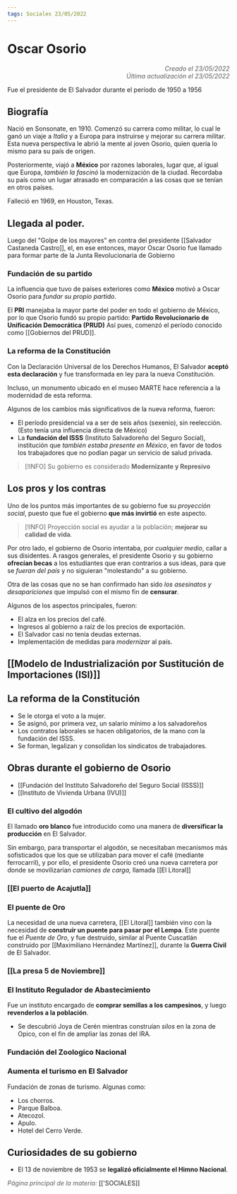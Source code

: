 ```yaml
---
tags: Sociales 23/05/2022
---
```


# Oscar Osorio
<div style="text-align: right; opacity: 0.7; font-style: italic;">Creado el 23/05/2022</div>
<div style="text-align: right; opacity: 0.7; font-style: italic;">Última actualización el 23/05/2022</div>

Fue el presidente de El Salvador durante el período de 1950 a 1956

## Biografía

Nació en Sonsonate, en 1910. Comenzó su carrera como militar, lo cual le ganó un viaje a *Italia* y a Europa para instruirse y mejorar su carrera militar.
Esta nueva perspectiva le abrió la mente al joven Osorio, quien quería lo mismo para su país de origen.

Posteriormente, viajó a **México** por razones laborales, lugar que, al igual que Europa, *también la fascinó* la modernización de la ciudad. Recordaba su país como un lugar atrasado en comparación a las cosas que se tenían en otros países.

Falleció en 1969, en Houston, Texas.

## Llegada al poder.

Luego del "Golpe de los mayores" en contra del presidente [[Salvador Castaneda Castro]], el, en ese entonces, mayor Oscar Osorio fue llamado para formar parte de la Junta Revolucionaria de Gobierno

### Fundación de su partido

La influencia que tuvo de países exteriores como **México** motivó a Oscar Osorio para *fundar su propio partido*. 

El **PRI** manejaba la mayor parte del poder en todo el gobierno de México, por lo que Osorio fundó su propio partido: **Partido Revolucionario de Unificación Democrática (PRUD)** Así pues, comenzó el período conocido como [[Gobiernos del PRUD]].

### La reforma de la Constitución

Con la Declaración Universal de los Derechos Humanos, El Salvador **aceptó esta declaración** y fue transformada en ley para la nueva Constitución.

Incluso, un monumento ubicado en el museo MARTE hace referencia a la modernidad de esta reforma.

Algunos de los cambios más significativos de la nueva reforma, fueron:

- El período presidencial va a ser de seis años (sexenio), sin reelección. (Esto tenía una influencia directa de México)
- La **fundación del ISSS** (Instituto Salvadoreño del Seguro Social), institución que *también estaba presente en México*, en favor de todos los trabajadores que no podían pagar un servicio de salud privada.

> [!INFO]
> Su gobierno es considerado **Modernizante y Represivo**

## Los pros y los contras

Uno de los puntos más importantes de su gobierno fue su *proyección social*, puesto que fue el gobierno **que más invirtió** en este aspecto.


> [!INFO]
> Proyección social es ayudar a la población; **mejorar su calidad de vida**.

Por otro lado, el gobierno de Osorio intentaba, por *cualquier medio*, callar a sus disidentes. A rasgos generales, el presidente Osorio y su gobierno **ofrecían becas** a los estudiantes que eran contrarios a sus ideas, para que se *fueran del país* y no siguieran "molestando" a su gobierno.

Otra de las cosas que no se han confirmado han sido *los asesinatos y desapariciones* que impulsó con el mismo fin de **censurar**.

Algunos de los aspectos principales, fueron:

- El alza en los precios del café.
- Ingresos al gobierno a raíz de los precios de exportación.
- El Salvador casi no tenía deudas externas.
- Implementación de medidas para *modernizar* al país.

## [[Modelo de Industrialización por Sustitución de Importaciones (ISI)]]

## La reforma de la Constitución

- Se le otorga el voto a la mujer.
- Se asignó, por primera vez, un salario mínimo a los salvadoreños
- Los contratos laborales se hacen obligatorios, de la mano con la fundación del ISSS.
- Se forman, legalizan y consolidan los sindicatos de trabajadores.

## Obras durante el gobierno de Osorio

- [[Fundación del Instituto Salvadoreño del Seguro Social (ISSS)]]
- [[Instituto de Vivienda Urbana (IVU)]]

### El cultivo del algodón

El llamado **oro blanco** fue introducido como una manera de **diversificar la producción** en El Salvador.

Sin embargo, para transportar el algodón, se necesitaban mecanismos más sofisticados que los que se utilizaban para mover el café (mediante ferrocarril), y por ello, el presidente Osorio creó una nueva carretera por donde se movilizarían *camiones de carga,* llamada [[El Litoral]]

### [[El puerto de Acajutla]]

### El puente de Oro

La necesidad de una nueva carretera, [[El Litoral]] también vino con la necesidad de **construir un puente para pasar por el Lempa**. Este puente fue el *Puente de Oro*, y fue destruido, similar al Puente Cuscatlán construido por [[Maximiliano Hernández Martínez]], durante la **Guerra Civil** de El Salvador.

### [[La presa 5 de Noviembre]]

### El Instituto Regulador de Abastecimiento

Fue un instituto encargado de **comprar semillas a los campesinos**, y luego **revenderlos a la población**.

- Se descubrió Joya de Cerén mientras construían *silos* en la zona de Opico, con el fin de ampliar las zonas del IRA.

### Fundación del Zoologico Nacional

### Aumenta el turismo en El Salvador

Fundación de zonas de turismo. Algunas como:

- Los chorros.
- Parque Balboa.
- Atecozol.
- Apulo.
- Hotel del Cerro Verde.

## Curiosidades de su gobierno

- El 13 de noviembre de 1953 se **legalizó oficialmente el Himno Nacional**.

<span style="opacity: 0.7; font-style: italic;">Página principal de la materia:</span> [['SOCIALES]]